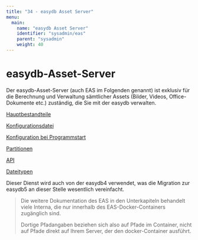 ```yaml
---
title: "34 - easydb Asset Server"
menu:
  main:
    name: "easydb Asset Server"
    identifier: "sysadmin/eas"
    parent: "sysadmin"
    weight: 40
---
```

easydb-Asset-Server
===================

Der easydb-Asset-Server (auch EAS im Folgenden genannt) ist exklusiv für
die Berechnung und Verwaltung sämtlicher Assets (Bilder, Videos,
Office-Dokumente etc.) zuständig, die Sie mit der easydb verwalten.

[Hauptbestandteile](installation)

[Konfigurationsdatei](conf)

[Konfiguration bei Programmstart](initconf)

[Partitionen](partitions)

[API](api)

[Dateitypen](filetypes)

Dieser Dienst wird auch von der easydb4 verwendet, was die Migration zur
easydb5 an dieser Stelle wesentlich vereinfacht.

> Die weitere Dokumentation des EAS in den Unterkapiteln behandelt viele Interna, die nur innerhalb des EAS-Docker-Containers zugänglich sind.
>
> Dortige Pfadangaben beziehen sich also auf Pfade im Container, nicht auf Pfade direkt auf Ihrem Server, der den docker-Container ausführt.
